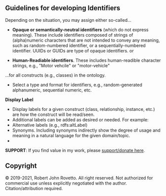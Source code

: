 ## Guidelines for developing Identifiers

Depending on the situation, you may assign either so-called...

- **Opaque or semantically-neutral identifiers** (which do not express meaning). These include identifiers composed of strings of (alpha)numeric characters that are not intended to convey any meaning, such as random-numbered identifier, or a sequentially-numbered identifier. UUIDs or GUIDs are type of opaque identifiers.
or

- **Human-Readiable identifiers**. These includes human-readible character strings, e.g., "Motor vehcile" or "motor-vehicle"

...for all constructs (e.g., classes) in the ontology.

- Select a type and format for identifiers, e.g., random-generated alphanumeric, sequential numeric, etc.

**Display Label**
- Display labels for a given construct (class, relationship, instance, etc.) are how the construct will be read/seen. 
- Additional labels can be added as desired or needed. For example:
-   Alternative labels (e.g., rdfs:altLabel)
-   Synonyms. Including synonyms indirectly show the degree of usage and meaning in a natural language for the given domain/topic. 
-   

**SUPPORT**: If you find value in my work, please [support/donate here](https://gogetfunding.com/knowledge-organization-services-ontology-terminology-metadata-concept-analysis/).

## Copyright
© 2019-2021, Robert John Rovetto. All right reserved.
Not authorized for commercial use unless explicitly negotiated with the author. Citation/attribution required.
